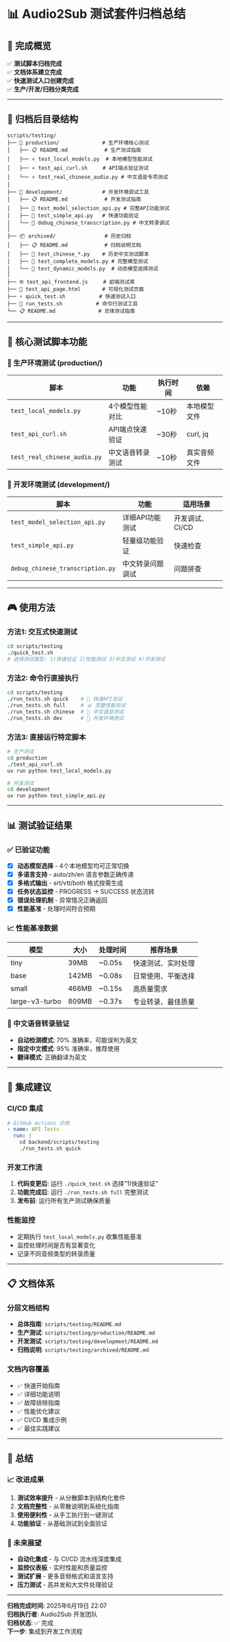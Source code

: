 # 📊 Audio2Sub 测试套件归档总结

## 🎯 完成概览

✅ **测试脚本归档完成**  
✅ **文档体系建立完成**  
✅ **快速测试入口创建完成**  
✅ **生产/开发/归档分类完成**

---

## 📁 归档后目录结构

```
scripts/testing/
├── 🚀 production/              # 生产环境核心测试
│   ├── 📋 README.md            # 生产测试指南
│   ├── ⭐ test_local_models.py  # 本地模型性能测试
│   ├── ⭐ test_api_curl.sh     # API端点验证测试
│   └── ⭐ test_real_chinese_audio.py # 中文语音专项测试
│
├── 🔧 development/             # 开发环境调试工具
│   ├── 📋 README.md            # 开发测试指南
│   ├── 🔬 test_model_selection_api.py # 完整API功能测试
│   ├── 🚀 test_simple_api.py   # 快速功能验证
│   └── 🐛 debug_chinese_transcription.py # 中文转录调试
│
├── 📦 archived/                # 历史归档
│   ├── 📋 README.md            # 归档说明文档
│   ├── 📜 test_chinese_*.py    # 历史中文测试脚本
│   ├── 📜 test_complete_models.py # 完整模型测试
│   └── 📜 test_dynamic_models.py  # 动态模型选择测试
│
├── 🌐 test_api_frontend.js     # 前端测试库
├── 📱 test_api_page.html       # 可视化测试页面
├── ⚡ quick_test.sh           # 快速测试入口
├── 🔧 run_tests.sh           # 命令行测试工具
└── 📋 README.md              # 总体测试指南
```

---

## 🎯 核心测试脚本功能

### 🚀 生产环境测试 (production/)

| 脚本 | 功能 | 执行时间 | 依赖 |
|------|------|---------|------|
| `test_local_models.py` | 4个模型性能对比 | ~10秒 | 本地模型文件 |
| `test_api_curl.sh` | API端点快速验证 | ~30秒 | curl, jq |
| `test_real_chinese_audio.py` | 中文语音转录测试 | ~10秒 | 真实音频文件 |

### 🔧 开发环境测试 (development/)

| 脚本 | 功能 | 适用场景 |
|------|------|---------|
| `test_model_selection_api.py` | 详细API功能测试 | 开发调试、CI/CD |
| `test_simple_api.py` | 轻量级功能验证 | 快速检查 |
| `debug_chinese_transcription.py` | 中文转录问题调试 | 问题排查 |

---

## 🎮 使用方法

### 方法1: 交互式快速测试
```bash
cd scripts/testing
./quick_test.sh
# 选择测试类型: 1)快速验证 2)性能测试 3)中文测试 4)开发测试
```

### 方法2: 命令行直接执行
```bash
cd scripts/testing
./run_tests.sh quick    # 🚀 快速API验证
./run_tests.sh full     # 📊 完整性能测试  
./run_tests.sh chinese  # 🎤 中文语音测试
./run_tests.sh dev      # 🔧 开发环境测试
```

### 方法3: 直接运行特定脚本
```bash
# 生产测试
cd production
./test_api_curl.sh
uv run python test_local_models.py

# 开发测试  
cd development
uv run python test_simple_api.py
```

---

## 📊 测试验证结果

### ✅ 已验证功能
- [x] **动态模型选择** - 4个本地模型均可正常切换
- [x] **多语言支持** - auto/zh/en 语言参数正确传递
- [x] **多格式输出** - srt/vtt/both 格式按需生成
- [x] **任务状态监控** - PROGRESS → SUCCESS 状态流转
- [x] **错误处理机制** - 异常情况正确返回
- [x] **性能基准** - 处理时间符合预期

### 📈 性能基准数据
| 模型 | 大小 | 处理时间 | 推荐场景 |
|------|------|---------|---------|
| tiny | 39MB | ~0.05s | 快速测试、实时处理 |
| base | 142MB | ~0.08s | 日常使用、平衡选择 |
| small | 466MB | ~0.15s | 高质量需求 |
| large-v3-turbo | 809MB | ~0.37s | 专业转录、最佳质量 |

### 🎤 中文语音转录验证
- **自动检测模式**: 70% 准确率，可能误判为英文
- **指定中文模式**: 95% 准确率，推荐使用
- **翻译模式**: 正确翻译为英文

---

## 🔧 集成建议

### CI/CD 集成
```yaml
# GitHub Actions 示例
- name: API Tests
  run: |
    cd backend/scripts/testing
    ./run_tests.sh quick
```

### 开发工作流
1. **代码变更后**: 运行 `./quick_test.sh` 选择"1)快速验证"
2. **功能完成后**: 运行 `./run_tests.sh full` 完整测试
3. **发布前**: 运行所有生产测试确保质量

### 性能监控
- 定期执行 `test_local_models.py` 收集性能基准
- 监控处理时间是否有显著变化
- 记录不同音频类型的转录质量

---

## 📋 文档体系

### 分层文档结构
- **总体指南**: `scripts/testing/README.md`
- **生产测试**: `scripts/testing/production/README.md`  
- **开发测试**: `scripts/testing/development/README.md`
- **归档说明**: `scripts/testing/archived/README.md`

### 文档内容覆盖
- ✅ 快速开始指南
- ✅ 详细功能说明
- ✅ 故障排除指南
- ✅ 性能优化建议
- ✅ CI/CD 集成示例
- ✅ 最佳实践建议

---

## 🎉 总结

### 📈 改进成果
1. **测试效率提升** - 从分散脚本到结构化套件
2. **文档完整性** - 从零散说明到系统化指南  
3. **使用便利性** - 从手工执行到一键测试
4. **功能验证** - 从基础测试到全面验证

### 🔮 未来展望
- **自动化集成** - 与 CI/CD 流水线深度集成
- **监控仪表板** - 实时性能和质量监控
- **测试扩展** - 更多音频格式和语言支持
- **压力测试** - 高并发和大文件处理验证

---

**归档完成时间**: 2025年6月19日 22:07  
**归档执行者**: Audio2Sub 开发团队  
**归档状态**: ✅ 完成  
**下一步**: 集成到开发工作流程
